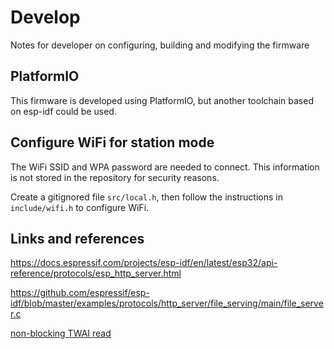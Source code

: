 # Develop
Notes for developer on configuring, building and modifying the firmware

## PlatformIO
This firmware is developed using PlatformIO, but another toolchain based on esp-idf could be used.

## Configure WiFi for station mode
The WiFi SSID and WPA password are needed to connect.
This information is not stored in the repository for security reasons.

Create a gitignored file ``src/local.h``, then follow the instructions in ``include/wifi.h`` to configure WiFi.

## Links and references
https://docs.espressif.com/projects/esp-idf/en/latest/esp32/api-reference/protocols/esp_http_server.html

https://github.com/espressif/esp-idf/blob/master/examples/protocols/http_server/file_serving/main/file_server.c

[non-blocking TWAI read](https://github.com/atanisoft/OpenMRNIDF/blob/main/src/freertos_drivers/esp32/Esp32HardwareTwai.cpp)
